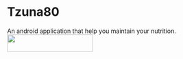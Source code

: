 # Tzuna80
An android application that help you maintain your nutrition.
<img src="https://user-images.githubusercontent.com/55783449/106728199-e5759700-6614-11eb-9645-784a15dec89d.jpg" width="200" height="40">
